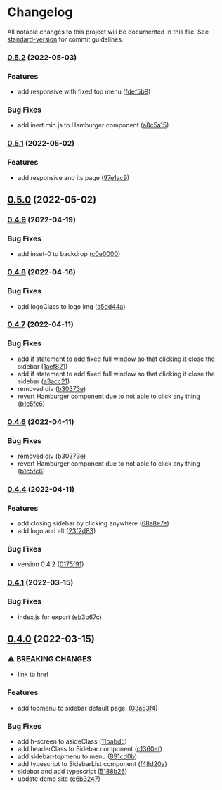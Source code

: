 # Changelog

All notable changes to this project will be documented in this file. See [standard-version](https://github.com/conventional-changelog/standard-version) for commit guidelines.

### [0.5.2](https://github.com/shinokada/svelte-sidebar/compare/v0.5.1...v0.5.2) (2022-05-03)


### Features

* add responsive with fixed top menu ([fdef5b9](https://github.com/shinokada/svelte-sidebar/commit/fdef5b9c119e5a7bcbd4cc38daadc0d5dd1fe3d1))


### Bug Fixes

* add inert.min.js to Hamburger component ([a8c5a15](https://github.com/shinokada/svelte-sidebar/commit/a8c5a15bf131630887cc7a8978c2751ec5c95868))

### [0.5.1](https://github.com/shinokada/svelte-sidebar/compare/v0.5.0...v0.5.1) (2022-05-02)


### Features

* add responsive and its page ([97e1ac9](https://github.com/shinokada/svelte-sidebar/commit/97e1ac970b647caddf5311cf3711a9da32c9a8d6))

## [0.5.0](https://github.com/shinokada/svelte-sidebar/compare/v0.4.9...v0.5.0) (2022-05-02)

### [0.4.9](https://github.com/shinokada/svelte-sidebar/compare/v0.4.8...v0.4.9) (2022-04-19)


### Bug Fixes

* add inset-0 to backdrop ([c0e0000](https://github.com/shinokada/svelte-sidebar/commit/c0e0000fcb8f85c183a19cc7a8969a4b0a0fb853))

### [0.4.8](https://github.com/shinokada/svelte-sidebar/compare/v0.4.7...v0.4.8) (2022-04-16)


### Bug Fixes

* add logoClass to logo img ([a5dd44a](https://github.com/shinokada/svelte-sidebar/commit/a5dd44a6bba8cff836c2c1262104f7a72032108f))

### [0.4.7](https://github.com/shinokada/svelte-sidebar/compare/v0.4.4...v0.4.7) (2022-04-11)


### Bug Fixes

* add if statement to add fixed full window so that clicking it close the sidebar ([1aef821](https://github.com/shinokada/svelte-sidebar/commit/1aef82157ee400bc771934ea37e7444d91ffe148))
* add if statement to add fixed full window so that clicking it close the sidebar ([a3acc21](https://github.com/shinokada/svelte-sidebar/commit/a3acc21d678ac18aa9186780216250872368bb4d))
* removed div ([b30373e](https://github.com/shinokada/svelte-sidebar/commit/b30373eaf1cf80fea1634bcf1bf4a8ca102b812c))
* revert Hamburger component due to not able to click any thing ([b1c5fc6](https://github.com/shinokada/svelte-sidebar/commit/b1c5fc699b6e8ad15f6ac76eb09d1c06e404a4b6))

### [0.4.6](https://github.com/shinokada/svelte-sidebar/compare/v0.4.4...v0.4.6) (2022-04-11)


### Bug Fixes

* removed div ([b30373e](https://github.com/shinokada/svelte-sidebar/commit/b30373eaf1cf80fea1634bcf1bf4a8ca102b812c))
* revert Hamburger component due to not able to click any thing ([b1c5fc6](https://github.com/shinokada/svelte-sidebar/commit/b1c5fc699b6e8ad15f6ac76eb09d1c06e404a4b6))

### [0.4.4](https://github.com/shinokada/svelte-sidebar/compare/v0.4.1...v0.4.4) (2022-04-11)


### Features

* add closing sidebar by clicking anywhere ([68a8e7e](https://github.com/shinokada/svelte-sidebar/commit/68a8e7eece984f58d55ab9d4a2f211779194cfda))
* add logo and alt ([23f2d83](https://github.com/shinokada/svelte-sidebar/commit/23f2d8388a17011bdbf6401f816c45e0f3c6b5dd))


### Bug Fixes

* version 0.4.2 ([0175f91](https://github.com/shinokada/svelte-sidebar/commit/0175f914f7fe9834b6ec984947cc4610aa66fa94))

### [0.4.1](https://github.com/shinokada/svelte-sidebar/compare/v0.4.0...v0.4.1) (2022-03-15)


### Bug Fixes

* index.js for export ([eb3b67c](https://github.com/shinokada/svelte-sidebar/commit/eb3b67c60b912bccfe8120b614ac678c94e0c92d))

## [0.4.0](https://github.com/shinokada/svelte-sidebar/compare/v0.2.7...v0.4.0) (2022-03-15)


### ⚠ BREAKING CHANGES

* link to href

### Features

* add topmenu to sidebar default page. ([03a53f4](https://github.com/shinokada/svelte-sidebar/commit/03a53f43826aadd8594b9e9ceb470bad54166794))


### Bug Fixes

* add h-screen to asideClass ([11babd5](https://github.com/shinokada/svelte-sidebar/commit/11babd51a7cc893fdb8c9ccfcc61c4feb66c10ea))
* add headerClass to Sidebar component ([c1360ef](https://github.com/shinokada/svelte-sidebar/commit/c1360ef6fa13dab5c3ed1cf7a9b135b85cb0ff47))
* add sidebar-topmenu to menu ([891cd0b](https://github.com/shinokada/svelte-sidebar/commit/891cd0b184461be995746b94e50a16fd97c957d3))
* add typescript to SidebarList component ([f48d20a](https://github.com/shinokada/svelte-sidebar/commit/f48d20aedf4a5b0743b30cf302c2dba83fe3d942))
* sidebar and add typescript ([5188b26](https://github.com/shinokada/svelte-sidebar/commit/5188b2610b4abf59fd4262047361b1b91e69859a))
* update demo site ([e6b3247](https://github.com/shinokada/svelte-sidebar/commit/e6b324759a5ec085a6d6e0d6c72ee2a8c8d22fcc))
